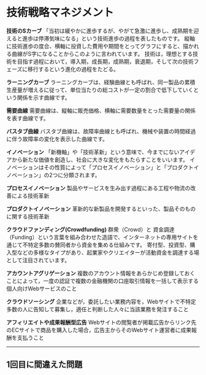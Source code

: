 # 技術戦略マネジメント


**技術のSカーブ**
「当初は緩やかに進歩するが、やがて急激に進歩し、成熟期を迎えると進歩は停滞気味になる」という技術進歩の過程を表したものです。
縦軸に技術進歩の度合、横軸に投資した費用や期間をとってグラフにすると、描かれる曲線がS字になることからこのように言われています。
技術は，理想とする技術を目指す過程において，導入期，成長期，成熟期，衰退期，そして次の技術フェーズに移行するという進化の過程をたどる。


**ラーニングカーブ**
ラーニングカーブは、経験曲線とも呼ばれ、同一製品の累積生産量が増えるに従って、単位当たりの総コストが一定の割合で低下していくという関係を示す曲線です。

**需要曲線**
需要曲線は、縦軸に販売価格、横軸に需要数量をとった需要量の関係を表す曲線です。

**バスタブ曲線**
バスタブ曲線は、故障率曲線とも呼ばれ、機械や装置の時間経過に伴う故障率の変化を表示した曲線です。



**イノベーション**
「新機軸」や「技術革新」という意味で、今までにないアイデアから新たな価値を創造し、社会に大きな変化をもたらすことをいいます。
イノベーションはその性質によって「プロセスイノベーション」と「プロダクトイノベーション」の2つに分類されます。

**プロセスイノベーション**
製品やサービスを生み出す過程にある工程や物流の改善による技術革新

**プロダクトイノベーション**
革新的な新製品を開発するといった、製品そのものに関する技術革新



**クラウドファンディング(Crowdfunding)**
群衆（Crowd）と 資金調達（Funding）という言葉を組み合わせた造語で、インターネットの専用サイトを通じて不特定多数の賛同者から資金を集める仕組みです。
寄付型、投資型、購入型などの多様なタイプがあり、起業家やクリエイターが活動資金を調達する場として注目されています。

**アカウントアグリゲーション**
複数のアカウント情報をあらかじめ登録しておくことによって，一度の認証で複数の金融機関の口座取引情報を一括して表示する個人向けWebサービスのこと

**クラウドソーシング**
企業などが，委託したい業務内容を，Webサイトで不特定多数の人に告知して募集し，適任と判断した人々に当該業務を発注すること

**アフィリエイトや成果報酬型広告**
Webサイトの閲覧者が掲載広告からリンク先のECサイトで商品を購入した場合，広告主からそのWebサイト運営者に成果報酬を支払うこと

---

## 1回目に間違えた問題
